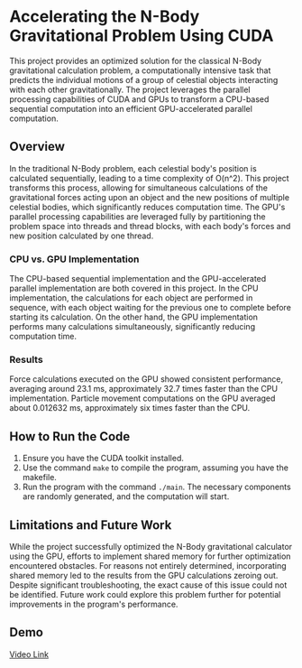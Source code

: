 # Accelerating the N-Body Gravitational Problem Using CUDA

This project provides an optimized solution for the classical N-Body gravitational calculation problem, a computationally intensive task that predicts the individual motions of a group of celestial objects interacting with each other gravitationally. The project leverages the parallel processing capabilities of CUDA and GPUs to transform a CPU-based sequential computation into an efficient GPU-accelerated parallel computation.

## Overview

In the traditional N-Body problem, each celestial body's position is calculated sequentially, leading to a time complexity of O(n^2). This project transforms this process, allowing for simultaneous calculations of the gravitational forces acting upon an object and the new positions of multiple celestial bodies, which significantly reduces computation time. The GPU's parallel processing capabilities are leveraged fully by partitioning the problem space into threads and thread blocks, with each body's forces and new position calculated by one thread.

### CPU vs. GPU Implementation

The CPU-based sequential implementation and the GPU-accelerated parallel implementation are both covered in this project. In the CPU implementation, the calculations for each object are performed in sequence, with each object waiting for the previous one to complete before starting its calculation. On the other hand, the GPU implementation performs many calculations simultaneously, significantly reducing computation time. 

### Results

Force calculations executed on the GPU showed consistent performance, averaging around 23.1 ms, approximately 32.7 times faster than the CPU implementation. Particle movement computations on the GPU averaged about 0.012632 ms, approximately six times faster than the CPU.

## How to Run the Code

1. Ensure you have the CUDA toolkit installed.
2. Use the command `make` to compile the program, assuming you have the makefile.
3. Run the program with the command `./main`. The necessary components are randomly generated, and the computation will start.

## Limitations and Future Work

While the project successfully optimized the N-Body gravitational calculator using the GPU, efforts to implement shared memory for further optimization encountered obstacles. For reasons not entirely determined, incorporating shared memory led to the results from the GPU calculations zeroing out. Despite significant troubleshooting, the exact cause of this issue could not be identified. Future work could explore this problem further for potential improvements in the program's performance.

## Demo

[Video Link](https://youtu.be/PHWbimjlQvM) 
